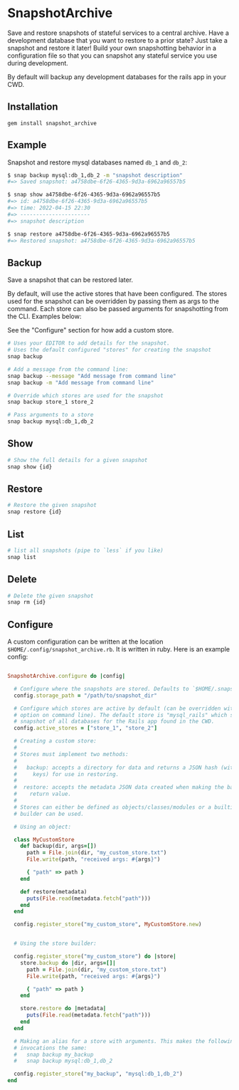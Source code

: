 # SnapshotArchive

Save and restore snapshots of stateful services to a central archive. Have a
development database that you want to restore to a prior state? Just take a
snapshot and restore it later! Build your own snapshotting behavior in a
configuration file so that you can snapshot any stateful service you use during
development.

By default will backup any development databases for the rails app in your CWD.

## Installation

```
gem install snapshot_archive
```

## Example

Snapshot and restore mysql databases named `db_1` and `db_2`:

```bash
$ snap backup mysql:db_1,db_2 -m "snapshot description"
#=> Saved snapshot: a4758dbe-6f26-4365-9d3a-6962a96557b5

$ snap show a4758dbe-6f26-4365-9d3a-6962a96557b5
#=> id: a4758dbe-6f26-4365-9d3a-6962a96557b5
#=> time: 2022-04-15 22:30
#=> ----------------------
#=> snapshot description

$ snap restore a4758dbe-6f26-4365-9d3a-6962a96557b5
#=> Restored snapshot: a4758dbe-6f26-4365-9d3a-6962a96557b5
```

## Backup

Save a snapshot that can be restored later.

By default, will use the active stores that have been configured. The
stores used for the snapshot can be overridden by passing them as args
to the command. Each store can also be passed arguments for
snapshotting from the CLI. Examples below:

See the "Configure" section for how add a custom store.

```bash
# Uses your EDITOR to add details for the snapshot.
# Uses the default configured "stores" for creating the snapshot
snap backup

# Add a message from the command line:
snap backup --message "Add message from command line"
snap backup -m "Add message from command line"

# Override which stores are used for the snapshot
snap backup store_1 store_2

# Pass arguments to a store
snap backup mysql:db_1,db_2
```
## Show

```bash
# Show the full details for a given snapshot
snap show {id}
```

## Restore

```bash
# Restore the given snapshot
snap restore {id}
```

## List

```bash
# list all snapshots (pipe to `less` if you like)
snap list
```

## Delete

```bash
# Delete the given snapshot
snap rm {id}
```

## Configure

A custom configuration can be written at the location `$HOME/.config/snapshot_archive.rb`. It is written in ruby. Here is an example config:

```ruby

SnapshotArchive.configure do |config|

  # Configure where the snapshots are stored. Defaults to `$HOME/.snapshot_archive`
  config.storage_path = "/path/to/snapshot_dir"

  # Configure which stores are active by default (can be overridden with --store
  # option on command line). The default store is "mysql_rails" which saves a
  # snapshot of all databases for the Rails app found in the CWD.
  config.active_stores = ["store_1", "store_2"]

  # Creating a custom store:
  #
  # Stores must implement two methods:
  #
  #   backup: accepts a directory for data and returns a JSON hash (with string
  #     keys) for use in restoring.
  #
  #  restore: accepts the metadata JSON data created when making the backup. No
  #    return value.
  #
  # Stores can either be defined as objects/classes/modules or a builtin store
  # builder can be used.

  # Using an object:

  class MyCustomStore
    def backup(dir, args=[])
      path = File.join(dir, "my_custom_store.txt")
      File.write(path, "received args: #{args}")

      { "path" => path }
    end

    def restore(metadata)
      puts(File.read(metadata.fetch("path")))
    end
  end

  config.register_store("my_custom_store", MyCustomStore.new)


  # Using the store builder:

  config.register_store("my_custom_store") do |store|
    store.backup do |dir, args=[]|
      path = File.join(dir, "my_custom_store.txt")
      File.write(path, "received args: #{args}")

      { "path" => path }
    end

    store.restore do |metadata|
      puts(File.read(metadata.fetch("path")))
    end
  end

  # Making an alias for a store with arguments. This makes the following
  # invocations the same:
  #   snap backup my_backup
  #   snap backup mysql:db_1,db_2

  config.register_store("my_backup", "mysql:db_1,db_2")
end
```
